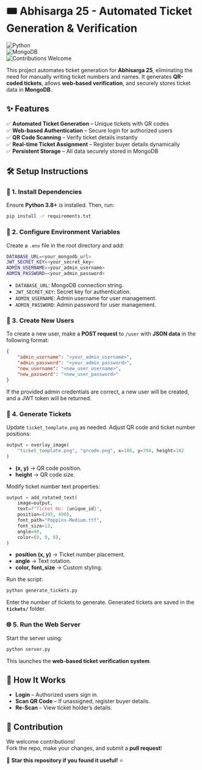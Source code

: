 # 🎟️ Abhisarga 25 - Automated Ticket Generation & Verification

![Python](https://img.shields.io/badge/Python-3.8%2B-blue?style=flat-square&logo=python)  
![MongoDB](https://img.shields.io/badge/MongoDB-%2334A853.svg?style=flat-square&logo=mongodb&logoColor=white)   
![Contributions Welcome](https://img.shields.io/badge/Contributions-Welcome-orange?style=flat-square)  

This project automates ticket generation for **Abhisarga 25**, eliminating the need for manually writing ticket numbers and names. It generates **QR-coded tickets**, allows **web-based verification**, and securely stores ticket data in **MongoDB**.

## ✨ Features  
✅ **Automated Ticket Generation** – Unique tickets with QR codes  
✅ **Web-based Authentication** – Secure login for authorized users  
✅ **QR Code Scanning** – Verify ticket details instantly  
✅ **Real-time Ticket Assignment** – Register buyer details dynamically  
✅ **Persistent Storage** – All data securely stored in MongoDB  

## 🛠️ Setup Instructions  

### 📌 1. Install Dependencies  
Ensure **Python 3.8+** is installed. Then, run:  
```sh
pip install -r requirements.txt
```

### 🔑 2. Configure Environment Variables  
Create a `.env` file in the root directory and add:  
```sh
DATABASE_URL=<your_mongodb_url>
JWT_SECRET_KEY=<your_secret_key>
ADMIN_USERNAME=<your_admin_username>
ADMIN_PASSWORD=<your_admin_password>
```
- `DATABASE_URL`: MongoDB connection string.  
- `JWT_SECRET_KEY`: Secret key for authentication.  
- `ADMIN_USERNAME`: Admin username for user management.  
- `ADMIN_PASSWORD`: Admin password for user management.  

### 🌟 3. Create New Users  
To create a new user, make a **POST request** to `/user` with **JSON data** in the following format:
```json
{
    "admin_username": "<your_admin_username>",
    "admin_password": "<your_admin_password>",
    "new_username": "<new_user_username>",
    "new_password": "<new_user_password>"
}
```
If the provided admin credentials are correct, a new user will be created, and a JWT token will be returned.

### 🌟 4. Generate Tickets  
Update `ticket_template.png` as needed. Adjust QR code and ticket number positions:  

```python
output = overlay_image(
    "ticket_template.png", "qrcode.png", x=186, y=394, height=182
)
```
- **(x, y)** → QR code position.  
- **height** → QR code size.  

Modify ticket number text properties:  
```python
output = add_rotated_text(
    image=output,
    text=f"Ticket No: {unique_id}",
    position=(395, 490),
    font_path="Poppins-Medium.ttf",
    font_size=13,
    angle=90,
    color=(0, 0, 0),
)
```
- **position (x, y)** → Ticket number placement.  
- **angle** → Text rotation.  
- **color, font_size** → Custom styling.  

Run the script:  
```sh
python generate_tickets.py
```
Enter the number of tickets to generate. Generated tickets are saved in the **`tickets/`** folder.

### 🌐 5. Run the Web Server  
Start the server using:  
```sh
python server.py
```
This launches the **web-based ticket verification system**.

## 🎯 How It Works  
- **Login** – Authorized users sign in.  
- **Scan QR Code** – If unassigned, register buyer details.  
- **Re-Scan** – View ticket holder’s details.  

## 🤝 Contribution  
We welcome contributions!  
Fork the repo, make your changes, and submit a **pull request**!  

💙 **Star this repository if you found it useful!** ⭐


